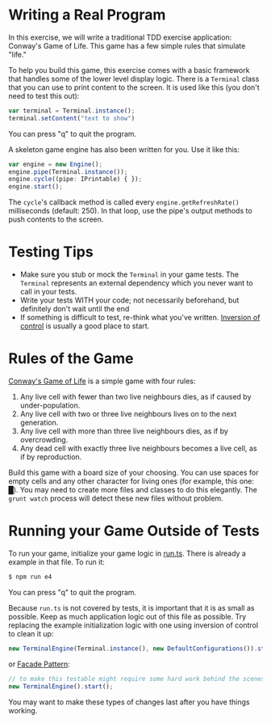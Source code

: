 # Writing a Real Program

In this exercise, we will write a traditional TDD exercise application: Conway's Game of Life. This game has a few simple
rules that simulate "life." 

To help you build this game, this exercise comes with a basic framework that handles some of the lower level display logic.
There is a `Terminal` class that you can use to print content to the screen. It is used like this (you don't need to test 
this out):

````javascript
var terminal = Terminal.instance();
terminal.setContent("text to show")
````

You can press "q" to quit the program.

A skeleton game engine has also been written for you. Use it like this:

````javascript
var engine = new Engine();
engine.pipe(Terminal.instance());
engine.cycle((pipe: IPrintable) { });
engine.start();
````
    
The `cycle`'s callback method is called every `engine.getRefreshRate()` milliseconds (default: 250). In that loop, use 
the pipe's output methods to push contents to the screen. 

# Testing Tips

* Make sure you stub or mock the `Terminal` in your game tests. The `Terminal` represents an external dependency which
you never want to call in your tests.
* Write your tests WITH your code; not necessarily beforehand, but definitely don't wait until the end
* If something is difficult to test, re-think what you've written. 
[Inversion of control](http://stackoverflow.com/questions/3058/what-is-inversion-of-control) is usually a good place to
start.

# Rules of the Game

[Conway's Game of Life](http://en.wikipedia.org/wiki/Conway%27s_Game_of_Life) is a simple game with four rules:

1. Any live cell with fewer than two live neighbours dies, as if caused by under-population.
2. Any live cell with two or three live neighbours lives on to the next generation.
3. Any live cell with more than three live neighbours dies, as if by overcrowding.
4. Any dead cell with exactly three live neighbours becomes a live cell, as if by reproduction.

Build this game with a board size of your choosing. You can use spaces for empty cells and any other character for 
living ones (for example, this one: █). You may need to create more files and classes to do this elegantly. The 
`grunt watch` process will detect these new files without problem.

# Running your Game Outside of Tests

To run your game, initialize your game logic in [run.ts](./run.ts). There is already a example in that file. To run it:

````bash
$ npm run e4
````

You can press "q" to quit the program.

Because `run.ts` is not covered by tests, it is important that it is as small as possible. Keep as much application logic
out of this file as possible. Try replacing the example initialization logic with one using inversion of control
to clean it up:

````javascript
new TerminalEngine(Terminal.instance(), new DefaultConfigurations()).start(new GameLogic());
````
    
or [Facade Pattern](http://en.wikipedia.org/wiki/Facade_pattern): 

````javascript
// to make this testable might require some hard work behind the scenes
new TerminalEngine().start();
````
    
You may want to make these types of changes last after you have things working.